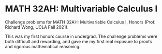 # MATH 32AH: Multivariable Calculus I

Challenge problems for MATH 32AH: Multivariable Calculus I, Honors (Prof. Richard Wong, UCLA Fall 2021).

This was my first honors course in undergrad. The challenge problems were both difficult and rewarding, and gave me my first real exposure to proofs and rigorous mathematical reasoning.
